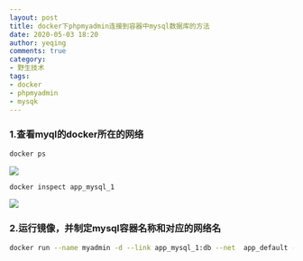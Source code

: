 ```yaml
---
layout: post
title: docker下phpmyadmin连接到容器中mysql数据库的方法
date: 2020-05-03 18:20
author: yeqing
comments: true
category: 
- 野生技术
tags: 
- docker
- phpmyadmin
- mysqk
---
```


### 1.查看myql的docker所在的网络
```bash
docker ps
```
![](https://cdn.173top.cn/wp-content/uploads/2019/12/2247156e51d67ad31dbc147ce3c2fb71.png)
```bash
docker inspect app_mysql_1
```
![](https://cdn.173top.cn/wp-content/uploads/2019/12/457f3c4fb93459b395c24215a4a7ef2a.png)

### 2.运行镜像，并制定mysql容器名称和对应的网络名
```bash
docker run --name myadmin -d --link app_mysql_1:db --net  app_default -p 8080:80 phpmyadmin/phpmyadmin
```